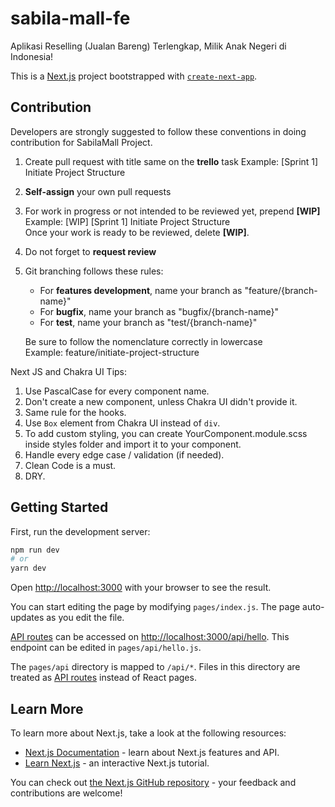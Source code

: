 # sabila-mall-fe

Aplikasi Reselling (Jualan Bareng) Terlengkap, Milik Anak Negeri di Indonesia!

This is a [Next.js](https://nextjs.org/) project bootstrapped with [`create-next-app`](https://github.com/vercel/next.js/tree/canary/packages/create-next-app).

## Contribution

Developers are strongly suggested to follow these conventions in doing contribution for SabilaMall Project.

1.  Create pull request with title same on the **trello** task
    Example: [Sprint 1] Initiate Project Structure <br />
2.  **Self-assign** your own pull requests <br />
3.  For work in progress or not intended to be reviewed yet, prepend **[WIP]**  
    Example: [WIP] [Sprint 1] Initiate Project Structure  
    Once your work is ready to be reviewed, delete **[WIP]**. <br />
4.  Do not forget to **request review** <br />
5.  Git branching follows these rules:

    - For **features development**, name your branch as "feature/{branch-name}"
    - For **bugfix**, name your branch as "bugfix/{branch-name}"
    - For **test**, name your branch as "test/{branch-name}"

    Be sure to follow the nomenclature correctly in lowercase <br/>
    Example: feature/initiate-project-structure

Next JS and Chakra UI Tips:

1. Use PascalCase for every component name.
2. Don't create a new component, unless Chakra UI didn't provide it.
3. Same rule for the hooks.
4. Use `Box` element from Chakra UI instead of `div`.
5. To add custom styling, you can create YourComponent.module.scss inside styles folder and import it to your component.
6. Handle every edge case / validation (if needed).
7. Clean Code is a must.
8. DRY.

## Getting Started

First, run the development server:

```bash
npm run dev
# or
yarn dev
```

Open [http://localhost:3000](http://localhost:3000) with your browser to see the result.

You can start editing the page by modifying `pages/index.js`. The page auto-updates as you edit the file.

[API routes](https://nextjs.org/docs/api-routes/introduction) can be accessed on [http://localhost:3000/api/hello](http://localhost:3000/api/hello). This endpoint can be edited in `pages/api/hello.js`.

The `pages/api` directory is mapped to `/api/*`. Files in this directory are treated as [API routes](https://nextjs.org/docs/api-routes/introduction) instead of React pages.

## Learn More

To learn more about Next.js, take a look at the following resources:

- [Next.js Documentation](https://nextjs.org/docs) - learn about Next.js features and API.
- [Learn Next.js](https://nextjs.org/learn) - an interactive Next.js tutorial.

You can check out [the Next.js GitHub repository](https://github.com/vercel/next.js/) - your feedback and contributions are welcome!
